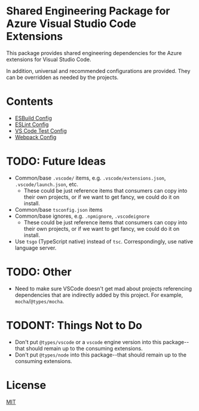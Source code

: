 # Shared Engineering Package for Azure Visual Studio Code Extensions

This package provides shared engineering dependencies for the Azure extensions for Visual Studio Code.

In addition, universal and recommended configurations are provided. They can be overridden as needed by the projects.

# Contents

- [ESBuild Config](./src/esbuild/README.md)
- [ESLint Config](./src/eslint/README.md)
- [VS Code Test Config](./src/vscode-test/README.md)
- [Webpack Config](./src/webpack/README.md)

# TODO: Future Ideas

- Common/base `.vscode/` items, e.g. `.vscode/extensions.json`, `.vscode/launch.json`, etc.
  - These could be just reference items that consumers can copy into their own projects, or if we want to get fancy, we could do it on install.
- Common/base `tsconfig.json` items
- Common/base ignores, e.g. `.npmignore`, `.vscodeignore`
  - These could be just reference items that consumers can copy into their own projects, or if we want to get fancy, we could do it on install.
- Use `tsgo` (TypeScript native) instead of `tsc`. Correspondingly, use native language server.

# TODO: Other

- Need to make sure VSCode doesn't get mad about projects referencing dependencies that are indirectly added by this project. For example, `mocha`/`@types/mocha`.

# TODONT: Things Not to Do

- Don't put `@types/vscode` or a `vscode` engine version into this package--that should remain up to the consuming extensions.
- Don't put `@types/node` into this package--that should remain up to the consuming extensions.

# License

[MIT](LICENSE.md)
